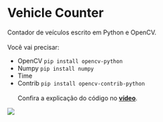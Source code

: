# Vehicle Counter
Contador de veículos escrito em Python e OpenCV.
<br><br>
Você vai precisar:
- OpenCV `pip install opencv-python`
- Numpy `pip install numpy`
- Time
- Contrib `pip install opencv-contrib-python`
<br><br>
Confira a explicação do código no **[vídeo](https://youtu.be/25ERpsQcsrY)**.
<p>
    <img align="center" src="https://user-images.githubusercontent.com/49538805/81319198-b3bfa780-9065-11ea-84ba-2d296108ce89.png">
</p>

